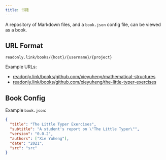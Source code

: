 ```yaml
---
title: 书籍
---
```


A repository of Markdown files, and a `book.json` config file, can be viewed as a book.

## URL Format

```plaintext
readonly.link/books/{host}/{username}/{project}
```

Example URLs:

- [readonly.link/books/github.com/xieyuheng/mathematical-structures](https://readonly.link/books/github.com/xieyuheng/mathematical-structures)
- [readonly.link/books/github.com/xieyuheng/the-little-typer-exercises](https://readonly.link/books/github.com/xieyuheng/the-little-typer-exercises)

## Book Config

Example `book.json`:

```json
{
  "title": "The Little Typer Exercises",
  "subtitle": "A student's report on \"The Little Typer\"",
  "version": "0.0.2",
  "authors": ["Xie Yuheng"],
  "date": "2021",
  "src": "src"
}
```
